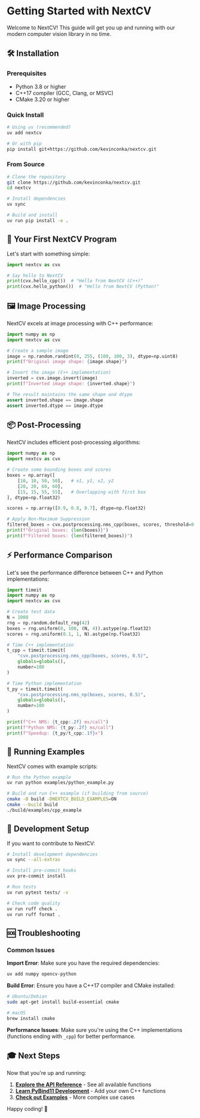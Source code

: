 # Getting Started with NextCV

Welcome to NextCV! This guide will get you up and running with our modern computer vision library in no time.

## 🛠️ Installation

### Prerequisites

- Python 3.8 or higher
- C++17 compiler (GCC, Clang, or MSVC)
- CMake 3.20 or higher

### Quick Install

```bash
# Using uv (recommended)
uv add nextcv

# Or with pip
pip install git+https://github.com/kevinconka/nextcv.git
```

### From Source

```bash
# Clone the repository
git clone https://github.com/kevinconka/nextcv.git
cd nextcv

# Install dependencies
uv sync

# Build and install
uv run pip install -e .
```

## 🎯 Your First NextCV Program

Let's start with something simple:

```python
import nextcv as cvx

# Say hello to NextCV
print(cvx.hello_cpp())  # "Hello from NextCV (C++)"
print(cvx.hello_python())  # "Hello from NextCV (Python)"
```

## 🖼️ Image Processing

NextCV excels at image processing with C++ performance:

```python
import numpy as np
import nextcv as cvx

# Create a sample image
image = np.random.randint(0, 255, (100, 100, 3), dtype=np.uint8)
print(f"Original image shape: {image.shape}")

# Invert the image (C++ implementation)
inverted = cvx.image.invert(image)
print(f"Inverted image shape: {inverted.shape}")

# The result maintains the same shape and dtype
assert inverted.shape == image.shape
assert inverted.dtype == image.dtype
```

## 📦 Post-Processing

NextCV includes efficient post-processing algorithms:

```python
import numpy as np
import nextcv as cvx

# Create some bounding boxes and scores
boxes = np.array([
    [10, 10, 50, 50],   # x1, y1, x2, y2
    [20, 20, 60, 60],
    [15, 15, 55, 55],   # Overlapping with first box
], dtype=np.float32)

scores = np.array([0.9, 0.8, 0.7], dtype=np.float32)

# Apply Non-Maximum Suppression
filtered_boxes = cvx.postprocessing.nms_cpp(boxes, scores, threshold=0.5)
print(f"Original boxes: {len(boxes)}")
print(f"Filtered boxes: {len(filtered_boxes)}")
```

## ⚡ Performance Comparison

Let's see the performance difference between C++ and Python implementations:

```python
import timeit
import numpy as np
import nextcv as cvx

# Create test data
N = 1000
rng = np.random.default_rng(42)
boxes = rng.uniform(0, 100, (N, 4)).astype(np.float32)
scores = rng.uniform(0.1, 1, N).astype(np.float32)

# Time C++ implementation
t_cpp = timeit.timeit(
    "cvx.postprocessing.nms_cpp(boxes, scores, 0.5)", 
    globals=globals(), 
    number=100
)

# Time Python implementation  
t_py = timeit.timeit(
    "cvx.postprocessing.nms_np(boxes, scores, 0.5)", 
    globals=globals(), 
    number=100
)

print(f"C++ NMS: {t_cpp:.2f} ms/call")
print(f"Python NMS: {t_py:.2f} ms/call")
print(f"Speedup: {t_py/t_cpp:.1f}x")
```

## 🧪 Running Examples

NextCV comes with example scripts:

```bash
# Run the Python example
uv run python examples/python_example.py

# Build and run C++ example (if building from source)
cmake -B build -DNEXTCV_BUILD_EXAMPLES=ON
cmake --build build
./build/examples/cpp_example
```

## 🔧 Development Setup

If you want to contribute to NextCV:

```bash
# Install development dependencies
uv sync --all-extras

# Install pre-commit hooks
uvx pre-commit install

# Run tests
uv run pytest tests/ -v

# Check code quality
uv run ruff check .
uv run ruff format .
```

## 🆘 Troubleshooting

### Common Issues

**Import Error**: Make sure you have the required dependencies:
```bash
uv add numpy opencv-python
```

**Build Error**: Ensure you have a C++17 compiler and CMake installed:
```bash
# Ubuntu/Debian
sudo apt-get install build-essential cmake

# macOS
brew install cmake
```

**Performance Issues**: Make sure you're using the C++ implementations (functions ending with `_cpp`) for better performance.

## 🎓 Next Steps

Now that you're up and running:

1. **[Explore the API Reference](reference/)** - See all available functions
2. **[Learn PyBind11 Development](pybind11-guide.md)** - Add your own C++ functions
3. **[Check out Examples](examples/)** - More complex use cases

Happy coding! 🚀
